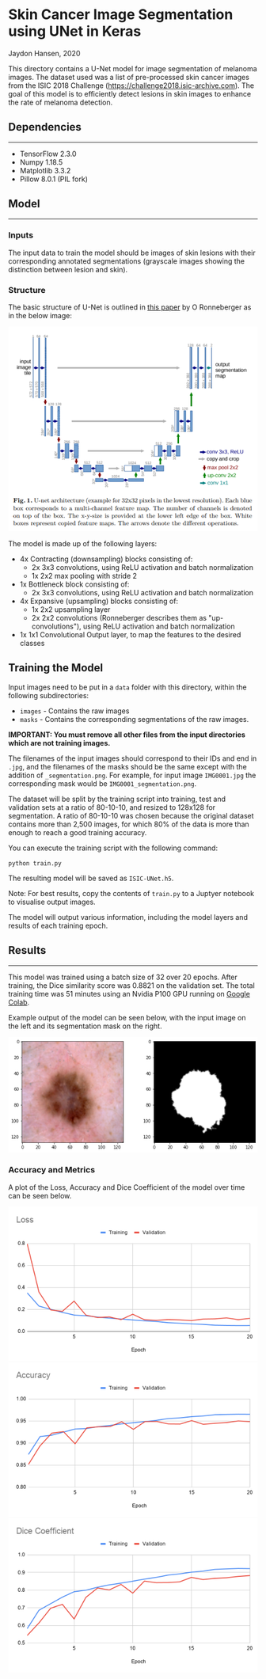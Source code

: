 # Skin Cancer Image Segmentation using UNet in Keras
Jaydon Hansen, 2020

This directory contains a U-Net model for image segmentation of melanoma images. The dataset used was a list of pre-processed skin cancer images from the ISIC 2018 Challenge (https://challenge2018.isic-archive.com). The goal of this model is to efficiently detect lesions in skin images to enhance the rate of melanoma detection.

## Dependencies
***
* TensorFlow 2.3.0
* Numpy 1.18.5
* Matplotlib 3.3.2
* Pillow 8.0.1 (PIL fork)



## Model
***
### Inputs
The input data to train the model should be images of skin lesions with their corresponding annotated segmentations (grayscale images showing the distinction between lesion and skin).

### Structure
The basic structure of U-Net is outlined in [this paper](https://arxiv.org/pdf/1505.04597.pdf) by O Ronneberger as in the below image:

![Model structure](./assets/unet-structure.png)

 The model is made up of the following layers:

 * 4x Contracting (downsampling) blocks consisting of:
   * 2x 3x3 convolutions, using ReLU activation and batch normalization
   * 1x 2x2 max pooling with stride 2
 * 1x Bottleneck block consisting of:
   * 2x 3x3 convolutions, using ReLU activation and batch normalization
 * 4x Expansive (upsampling) blocks consisting of:
   * 1x 2x2 upsampling layer
   * 2x 2x2 convolutions (Ronneberger describes them as "up-convolutions"), using ReLU activation and batch normalization
* 1x 1x1 Convolutional Output layer, to map the features to the desired classes 

## Training the Model

Input images need to be put in a `data` folder with this directory, within the following subdirectories:
  * `images` - Contains the raw images
  * `masks` - Contains the corresponding segmentations of the raw images.
  
**IMPORTANT: You must remove all other files from the input directories which are not training images.**

The filenames of the input images should correspond to their IDs and end in `.jpg`, and the filenames of the masks should be the same except with the addition of `_segmentation.png`. For example, for input image `IMG0001.jpg` the corresponding mask would be `IMG0001_segmentation.png`.

The dataset will be split by the training script into training, test and validation sets at a ratio of 80-10-10, and resized to 128x128 for segmentation. A ratio of 80-10-10 was chosen because the original dataset contains more than 2,500 images, for which 80% of the data is more than enough to reach a good training accuracy. 

You can execute the training script with the following command:

```
python train.py
```

The resulting model will be saved as `ISIC-UNet.h5`.

Note: For best results, copy the contents of `train.py` to a Juptyer notebook to visualise output images.

The model will output various information, including the model layers and results of each training epoch.


## Results
***
This model was trained using a batch size of 32 over 20 epochs. After training, the Dice similarity score was 0.8821 on the validation set. The total training time was 51 minutes using an Nvidia P100 GPU running on [Google Colab](https://colab.research.google.com).

Example output of the model can be seen below, with the input image on the left and its segmentation mask on the right.

![Model Output](assets/output.png)

### Accuracy and Metrics

A plot of the Loss, Accuracy and Dice Coefficient of the model over time can be seen below.

![Loss Plot](./assets/Loss.png)
![Accuracy Plot](./assets/Accuracy.png)
![Dice Plot](./assets/Dice%20Coefficient.png)
